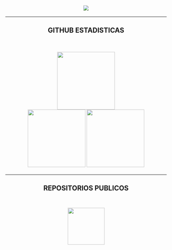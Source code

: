 <h1 align="center">
  <img src="https://readme-typing-svg.herokuapp.com/?lines=HOLA;YO+SOY+ByTraxnox-X&color=FFFFFF&center=true&size=30&font=Rubik+80s+Fade" />
</h1>

<hr />
<h2 align="center" style="font-family: Rubik 80s Fade">GITHUB ESTADISTICAS</h2>

<br />
<div width="100%" style="margin: 20px" align="center">
  <img
    height="180"
    src="https://stats.hedystia.com/api?username=ByTraxnox-X&theme=dracula"
  />
  <br />
  <img
    height="180"
    src="https://github-readme-stats.vercel.app/api/top-langs/?username=ByTraxnox-X&layout=compact&theme=dracula&langs_count=10&border_color=61dafb&border_radius=10"
  />
  <img
    height="180"
    src="https://github-readme-streak-stats.herokuapp.com/?user=ByTraxnox-X&theme=dracula&count-private=true&v=2&border=61dafb&border_radius=10"
  />
</div>
<hr />

<h2 align="center" style="font-family: Rubik 80s Fade">REPOSITORIOS PUBLICOS</h2>

<br />
<div width="100%" align="center">

  <a align="left" href="https://github.com/ByTraxnox-X/Kasuma-Bot-MD" title="Kasuma-Bot-MD"
    ><img
      height="115"
      src="https://github-readme-stats.vercel.app/api/pin/?username=ByTraxnox-X&repo=Kasuma-Bot-MD&theme=dracula&border_color=61dafb&border_radius=10"
  /></a>
</div>

<br />

